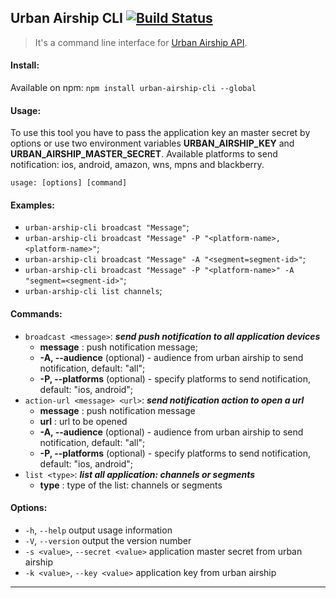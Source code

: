 ## Urban Airship CLI [![Build Status](https://travis-ci.org/arthursz/urban-airship-cli.svg?branch=master)](https://travis-ci.org/arthursz/urban-airship-cli)

> It's a command line interface for [Urban Airship API](https://www.urbanairship.com/).

#### Install:
Available on npm:
`npm install urban-airship-cli --global`

#### Usage:
To use this tool you have to pass the application key an master secret by options or use two environment variables **URBAN_AIRSHIP_KEY** and **URBAN_AIRSHIP_MASTER_SECRET**. Available platforms to send notification: ios, android, amazon, wns, mpns and blackberry.

`usage: [options] [command]`

#### Examples:
- `urban-arship-cli broadcast "Message"`;
- `urban-arship-cli broadcast "Message" -P "<platform-name>, <platform-name>"`;
- `urban-arship-cli broadcast "Message" -A "<segment=segment-id>"`;
- `urban-arship-cli broadcast "Message" -P "<platform-name>" -A "segment=<segment-id>"`;
- `urban-arship-cli list channels`;

#### Commands:
- `broadcast <message>`: ***send push notification to all application devices***
	- **message** : push notification message;
	- **-A, --audience** (optional) - audience from urban airship to send notification, default: "all";
	- **-P, --platforms** (optional) - specify platforms to send notification, default: "ios, android";
- `action-url <message> <url>`:  ***send notification action to open a url***
	- **message** : push notification message
	- **url** : url to be opened 
	- **-A, --audience** (optional) - audience from urban airship to send notification, default: "all";
	- **-P, --platforms** (optional) - specify platforms to send notification, default: "ios, android";
- `list <type>`: ***list all application: channels or segments***
	- **type** : type of the list: channels or segments

#### Options:
- `-h`, `--help`        output usage information
- `-V`, `--version`     output the version number
- `-s <value>`, `--secret <value>`  application master secret from urban airship
- `-k <value>`, `--key <value>`     application key from urban airship

---
